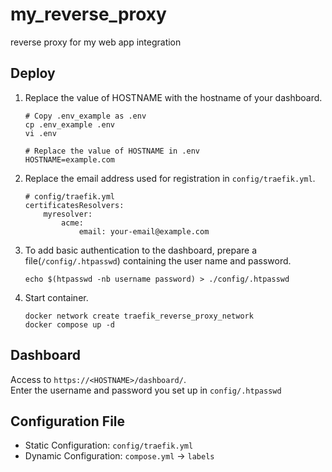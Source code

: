 # my_reverse_proxy
reverse proxy for my web app integration
## Deploy
1. Replace the value of HOSTNAME with the hostname of your dashboard.
    ```
    # Copy .env_example as .env
    cp .env_example .env
    vi .env
    ```
    ```
    # Replace the value of HOSTNAME in .env
    HOSTNAME=example.com
    ```
2. Replace the email address used for registration in `config/traefik.yml`.
    ```
    # config/traefik.yml
    certificatesResolvers:
        myresolver:
            acme:
                email: your-email@example.com
    ```
3. To add basic authentication to the dashboard, prepare a file(`/config/.htpasswd`) containing the user name and password.
    ```
    echo $(htpasswd -nb username password) > ./config/.htpasswd
    ```
4. Start container.
    ```
    docker network create traefik_reverse_proxy_network
    docker compose up -d
    ```
## Dashboard
Access to `https://<HOSTNAME>/dashboard/`.  
Enter the username and password you set up in `config/.htpasswd`
## Configuration File
* Static Configuration: `config/traefik.yml`
* Dynamic Configuration: `compose.yml` -> `labels`
